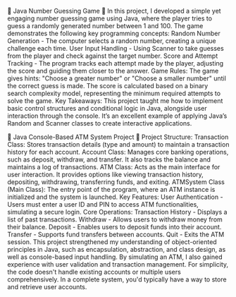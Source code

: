 🎲 Java Number Guessing Game 🎲
In this project, I developed a simple yet engaging number guessing game using Java, where the player tries to guess a randomly generated number between 1 and 100. 
The game demonstrates the following key programming concepts:
Random Number Generation - The computer selects a random number, creating a unique challenge each time.
User Input Handling - Using Scanner to take guesses from the player and check against the target number.
Score and Attempt Tracking - The program tracks each attempt made by the player, adjusting the score and guiding them closer to the answer.
Game Rules:
The game gives hints: "Choose a greater number" or "Choose a smaller number" until the correct guess is made.
The score is calculated based on a binary search complexity model, representing the minimum required attempts to solve the game.
Key Takeaways:
This project taught me how to implement basic control structures and conditional logic in Java, alongside user interaction through the console. It’s an excellent example of applying Java’s Random and Scanner classes to create interactive applications.


🏦 Java Console-Based ATM System Project 🏦
Project Structure:
Transaction Class: Stores transaction details (type and amount) to maintain a transaction history for each account.
Account Class: Manages core banking operations, such as deposit, withdraw, and transfer. It also tracks the balance and maintains a log of transactions.
ATM Class: Acts as the main interface for user interaction. It provides options like viewing transaction history, depositing, withdrawing, transferring funds, and exiting.
ATMSystem Class (Main Class): The entry point of the program, where an ATM instance is initialized and the system is launched.
Key Features:
User Authentication - Users must enter a user ID and PIN to access ATM functionalities, simulating a secure login.
Core Operations:
Transaction History - Displays a list of past transactions.
Withdraw - Allows users to withdraw money from their balance.
Deposit - Enables users to deposit funds into their account.
Transfer - Supports fund transfers between accounts.
Quit - Exits the ATM session.
This project strengthened my understanding of object-oriented principles in Java, such as encapsulation, abstraction, and class design, as well as console-based input handling. By simulating an ATM, I also gained experience with user validation and transaction management.
For simplicity, the code doesn't handle existing accounts or multiple users comprehensively. In a complete system, you'd typically have a way to store and retrieve user accounts.
